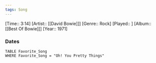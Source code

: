 ```yaml
---
tags: Song  
---
```

[Time:: 3:14]
[Artist:: [[David Bowie]]]
[Genre:: Rock]
[Played:: ]
[Album:: [[Best Of Bowie]]]
[Year:: 1971]
### Dates
````dataview
TABLE Favorite_Song
WHERE Favorite_Song = "Oh! You Pretty Things"
````